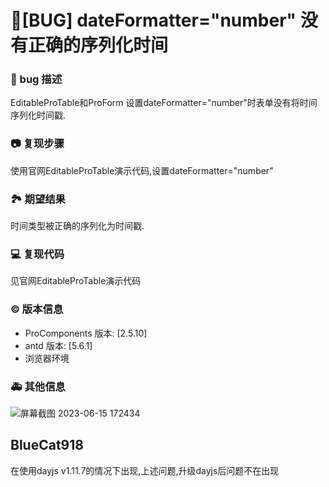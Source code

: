 # 🐛[BUG] dateFormatter="number" 没有正确的序列化时间

### 🐛 bug 描述

EditableProTable和ProForm 设置dateFormatter="number"时表单没有将时间序列化时间戳.

### 📷 复现步骤

使用官网EditableProTable演示代码,设置dateFormatter="number"

### 🏞 期望结果

时间类型被正确的序列化为时间戳.

### 💻 复现代码

见官网EditableProTable演示代码

### © 版本信息

- ProComponents 版本: [2.5.10]
- antd 版本: [5.6.1]
- 浏览器环境

### 🚑 其他信息

![屏幕截图 2023-06-15 172434](https://github.com/ant-design/pro-components/assets/32082464/cd06d903-8674-40ad-8e43-a89f1f6c915c)

## BlueCat918

在使用dayjs v1.11.7的情况下出现,上述问题,升级dayjs后问题不在出现
